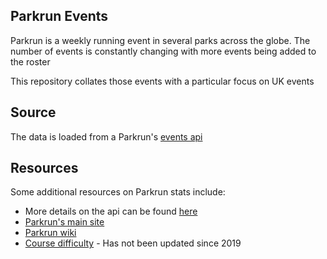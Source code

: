 ## Parkrun Events

Parkrun is a weekly running event in several parks across the globe. The number of events is constantly changing with more events being added to the roster

This repository collates those events with a particular focus on UK events

## Source

The data is loaded from a Parkrun's [events api](https://images.parkrun.com/events.json)

## Resources
Some additional resources on Parkrun stats include:
- More details on the api can be found [here](https://github.com/fraz3alpha/running-challenges/issues/174)
- [Parkrun's main site](https://www.parkrun.org.uk/)
- [Parkrun wiki](https://wiki.parkrun.com/index.php/Main_Page)
- [Course difficulty](https://www.facebook.com/legacy/notes/2333631266874035/) - Has not been updated since 2019